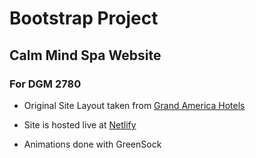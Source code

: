 # Bootstrap Project

## Calm Mind Spa Website

### For DGM 2780

- Original Site Layout taken from [Grand America Hotels](https://www.grandamerica.com/)
- Site is hosted live at [Netlify](https://iingles-bootstrap.netlify.com/)


- Animations done with GreenSock